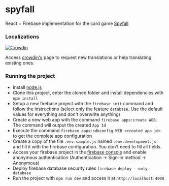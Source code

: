spyfall
=======

React + Firebase implementation for the card game [Spyfall](http://boardgamegeek.com/boardgame/166384/spyfall)

### Localizations
[![Crowdin](https://d322cqt584bo4o.cloudfront.net/adrianocola-spyfall/localized.svg)](https://crowdin.com/project/adrianocola-spyfall)

Access [crowdin's](https://crowdin.com/project/adrianocola-spyfall) page to request new translations or help translating existing ones.

### Running the project

- Install [node.js](https://nodejs.org/)
- Clone this project, enter the cloned folder and install dependencies with `npm install`
- Setup a new firebase project with the `firebase init` command and follow the instructions (select only the feature `database`. Use the default values for everything and don't overwrite anything)
- Create a new web app with the command `firebase apps:create WEB`. The command will output the created `App Id`
- Execute the command `firebase apps:sdkconfig WEB <created app id>` to get the complete app configuration
- Create a copy of the file `.env.sample.js` named `.env.development.js` and fill it with the firebase configuration. You don't need to fill all fields.
- Access your firebase project in the [firebase console](https://console.firebase.google.com/) and enable anonymous authentication (Authentication → Sign-in method → Anonymous)
- Deploy firebase database security rules `firebase deploy --only database`
- Run the project with `npm run dev` and access it at `http://localhost:4000`
